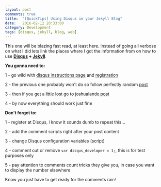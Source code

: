 ```yaml
---
layout: post
comments: true
title:  "[QuickTips] Using Disqus in your Jekyll Blog"
date:   2016-02-12 20:33:00
category: Development
tags: [disqus, jekyll, blog, web]
---
```


This one will be blazing fast read, at least here. Instead of going all verbose on what I did lets link the places where I got the information from on how to use **[Disqus](http://disqus.com/) + [Jekyll](https://jekyllrb.com/)**.

**You gonna need to:**

1 - go wild with [disqus instructions page](https://help.disqus.com/customer/portal/articles/472138-jekyll-installation-instructions) and [registration](https://disqus.com/home/explore/)

2 - the previous one probably won't do so follow perfectly random [post](http://www.perfectlyrandom.org/2014/06/29/adding-disqus-to-your-jekyll-powered-github-pages/)

3 - then if you get a little lost go to joshualande [post](http://joshualande.com/jekyll-github-pages-poole/)

4 - by now everything should work just fine

**Don't forget to:**

1 - register at Disqus, I know it sounds dumb to repeat this...

2 - add the comment scripts right after your post content

3 - change Disqus configuration variables (script)

4 - comment out or remove `var disqus_developer = 1;`, this is for test purposes only

5 - pay attention to comments count tricks they give you, in case you want to display the number elsewhere


Know you just have to get ready for the comments rain!
